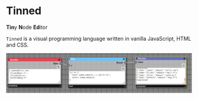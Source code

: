 # Tinned
**Tin**y **N**ode **Ed**itor

`Tinned` is a visual programming language written in vanilla JavaScript, HTML and CSS. 

![Example](./doc/basics/img/map_example.png)

